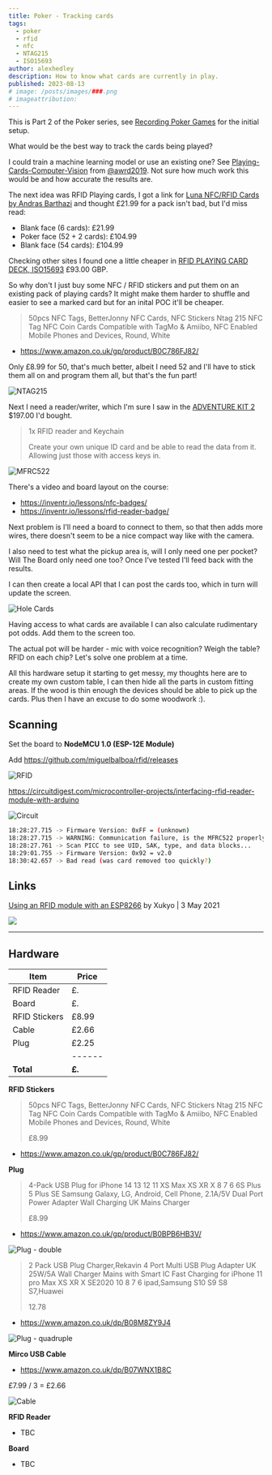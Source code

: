 ```yaml
---
title: Poker - Tracking cards
tags:
  - poker
  - rfid
  - nfc
  - NTAG215
  - ISO15693
author: alexhedley
description: How to know what cards are currently in play.
published: 2023-08-13
# image: /posts/images/###.png
# imageattribution:
---
```


<!-- # Poker - Tracking cards -->

<?# Markdown ?>
<?!^ "./../includes/posts/poker.md" /?>
<?#/ Markdown ?>

This is Part 2 of the Poker series, see [Recording Poker Games](/posts/recording-poker-games) for the initial setup.

What would be the best way to track the cards being played?

I could train a machine learning model or use an existing one? See [Playing-Cards-Computer-Vision](https://github.com/awrd2019/Playing-Cards-Computer-Vision) from [@awrd2019](https://github.com/awrd2019/). Not sure how much work this would be and how accurate the results are.

The next idea was RFID Playing cards, I got a link for [Luna NFC/RFID Cards by Andras Barthazi](https://www.saturnmagic.co.uk/saturn-magic-shop/luna-nfcrfid-cards-by-andras-barthazi.html) and thought £21.99 for a pack isn't bad, but I'd miss read:

- Blank face (6 cards): £21.99
- Poker face (52 + 2 cards): £104.99
- Blank face (54 cards): £104.99

Checking other sites I found one a little cheaper in [RFID PLAYING CARD DECK, ISO15693](https://illuminati-magic.com/products/rfid-deck-iso15693) £93.00 GBP.

So why don't I just buy some NFC / RFID stickers and put them on an existing pack of playing cards?
It might make them harder to shuffle and easier to see a marked card but for an inital POC it'll be cheaper.

> 50pcs NFC Tags, BetterJonny NFC Cards, NFC Stickers Ntag 215 NFC Tag NFC Coin Cards Compatible with TagMo & Amiibo, NFC Enabled Mobile Phones and Devices, Round, White

- https://www.amazon.co.uk/gp/product/B0C786FJ82/

Only £8.99 for 50, that's much better, albeit I need 52 and I'll have to stick them all on and program them all, but that's the fun part!

![NTAG215](images/poker/NTAG215.jpg "NTAG215")

Next I need a reader/writer, which I'm sure I saw in the [ADVENTURE KIT 2](https://inventr.io/product/adventure-kit-2-pre-order/) $197.00 I'd bought.

> 1x RFID reader and Keychain
>
> Create your own unique ID card and be able to read the data from it. Allowing just those with access keys in.

![MFRC522](images/poker/ar054-rfid-mfrc522.png "MFRC522")

There's a video and board layout on the course:

- https://inventr.io/lessons/nfc-badges/
- https://inventr.io/lessons/rfid-reader-badge/

Next problem is I'll need a board to connect to them, so that then adds more wires, there doesn't seem to be a nice compact way like with the camera.

I also need to test what the pickup area is, will I only need one per pocket? Will The Board only need one too? Once I've tested I'll feed back with the results.

I can then create a local API that I can post the cards too, which in turn will update the screen.

![Hole Cards](images/poker/HoleCards.png "Hole Cards")

Having access to what cards are available I can also calculate rudimentary pot odds. Add them to the screen too.

The actual pot will be harder - mic with voice recognition? Weigh the table? RFID on each chip? Let's solve one problem at a time.

All this hardware setup it starting to get messy, my thoughts here are to create my own custom table, I can then hide all the parts in custom fitting areas. If the wood is thin enough the devices should be able to pick up the cards. Plus then I have an excuse to do some woodwork :).

## Scanning

Set the board to **NodeMCU 1.0 (ESP-12E Module)**

Add https://github.com/miguelbalboa/rfid/releases

![RFID](images/poker/RFID.jpg "RFID")

https://circuitdigest.com/microcontroller-projects/interfacing-rfid-reader-module-with-arduino

![Circuit](images/poker/Circuit.jpg "Circuit")

```bash
18:28:27.715 -> Firmware Version: 0xFF = (unknown)
18:28:27.715 -> WARNING: Communication failure, is the MFRC522 properly connected?
18:28:27.761 -> Scan PICC to see UID, SAK, type, and data blocks...
18:29:01.755 -> Firmware Version: 0x92 = v2.0
18:30:42.657 -> Bad read (was card removed too quickly?)
```

## Links

[Using an RFID module with an ESP8266](https://www.aranacorp.com/en/using-an-rfid-module-with-an-esp8266/) by Xukyo | 3 May 2021

![](images/poker/nodemcu-esp8266-rfid-rc522_bb.png)

---

## Hardware

| Item          | Price  |
| ------------- | ------ |
| RFID Reader   | £.     |
| Board         | £.     |
| RFID Stickers | £8.99  |
| Cable         | £2.66  |
| Plug          | £2.25  |
|               | ------ |
| **Total**     | **£.** |

**RFID Stickers**

> 50pcs NFC Tags, BetterJonny NFC Cards, NFC Stickers Ntag 215 NFC Tag NFC Coin Cards Compatible with TagMo & Amiibo, NFC Enabled Mobile Phones and Devices, Round, White
>
> £8.99

- https://www.amazon.co.uk/gp/product/B0C786FJ82/

**Plug**

> 4-Pack USB Plug for iPhone 14 13 12 11 XS Max XS XR X 8 7 6 6S Plus 5 Plus SE Samsung Galaxy, LG, Android, Cell Phone, 2.1A/5V Dual Port Power Adapter Wall Charging UK Mains Charger
>
> £8.99

- https://www.amazon.co.uk/gp/product/B0BPB6HB3V/

![Plug - double](images/poker/plug-double.jpg "Plug - double")

> 2 Pack USB Plug Charger,Rekavin 4 Port Multi USB Plug Adapter UK 25W/5A Wall Charger Mains with Smart IC Fast Charging for iPhone 11 pro Max XS XR X SE2020 10 8 7 6 ipad,Samsung S10 S9 S8 S7,Huawei
>
> 12.78

- https://www.amazon.co.uk/dp/B08M8ZY9J4

![Plug - quadruple](images/poker/plug-quadruple.jpg "Plug - quadruple")

**Mirco USB Cable**

- https://www.amazon.co.uk/dp/B07WNX1B8C

£7.99 / 3 = £2.66

![Cable](images/poker/cable.jpg "Cable")

**RFID Reader**

- TBC

**Board**

- TBC
